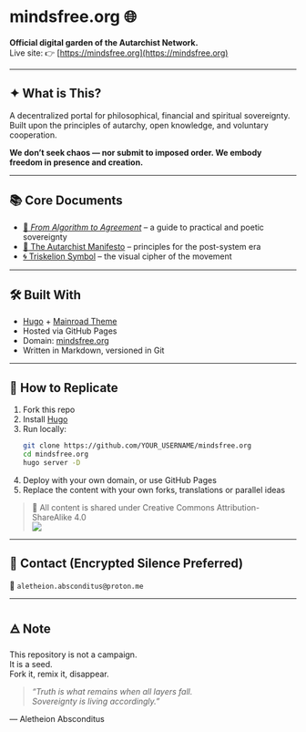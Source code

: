 # mindsfree.org 🌐

**Official digital garden of the Autarchist Network.**  
Live site: 👉 [https://mindsfree.org](https://mindsfree.org)

---

## ✦ What is This?

A decentralized portal for philosophical, financial and spiritual sovereignty.  
Built upon the principles of autarchy, open knowledge, and voluntary cooperation.

**We don’t seek chaos — nor submit to imposed order. We embody freedom in presence and creation.**

---

## 📚 Core Documents

- [📖 *From Algorithm to Agreement*](https://mindsfree.org/book/) – a guide to practical and poetic sovereignty  
- [📜 The Autarchist Manifesto](https://mindsfree.org/manifesto/) – principles for the post-system era  
- [🌀 Triskelion Symbol](https://mindsfree.org/triskelion/) – the visual cipher of the movement

---

## 🛠️ Built With

- [Hugo](https://gohugo.io/) + [Mainroad Theme](https://github.com/Vimux/Mainroad)
- Hosted via GitHub Pages
- Domain: [mindsfree.org](https://mindsfree.org)
- Written in Markdown, versioned in Git

---

## 🌱 How to Replicate

1. Fork this repo
2. Install [Hugo](https://gohugo.io/getting-started/installing/)
3. Run locally:
    ```bash
    git clone https://github.com/YOUR_USERNAME/mindsfree.org
    cd mindsfree.org
    hugo server -D
    ```
4. Deploy with your own domain, or use GitHub Pages  
5. Replace the content with your own forks, translations or parallel ideas

> 🔁 All content is shared under Creative Commons Attribution-ShareAlike 4.0  
> [![](https://mirrors.creativecommons.org/presskit/buttons/88x31/png/by-sa.png)](https://creativecommons.org/licenses/by-sa/4.0/)

---

## 🧠 Contact (Encrypted Silence Preferred)

📧 `aletheion.absconditus@proton.me`

---

## 🜁 Note

This repository is not a campaign.  
It is a seed.  
Fork it, remix it, disappear.

> *“Truth is what remains when all layers fall.  
> Sovereignty is living accordingly.”*

— Aletheion Absconditus
